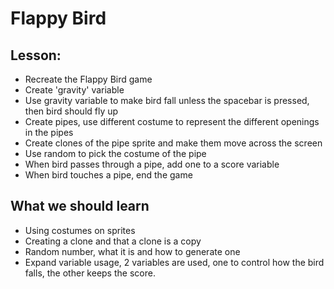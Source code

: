 # Flappy Bird


## Lesson: 
* Recreate the Flappy Bird game
* Create 'gravity' variable
* Use gravity variable to make bird fall unless the spacebar is pressed, then bird should fly up
* Create pipes, use different costume to represent the different openings in the pipes
* Create clones of the pipe sprite and make them move across the screen
* Use random to pick the costume of the pipe
* When bird passes through a pipe, add one to a score variable
* When bird touches a pipe, end the game
 
## What we should learn
* Using costumes on sprites
* Creating a clone and that a clone is a copy
* Random number, what it is and how to generate one
* Expand variable usage, 2 variables are used, one to control how the bird falls, the other keeps the score.

